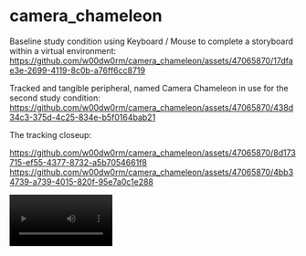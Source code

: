 # camera_chameleon

Baseline study condition using Keyboard / Mouse to complete a storyboard within a virtual environment:
https://github.com/w00dw0rm/camera_chameleon/assets/47065870/17dfae3e-2699-4119-8c0b-a76ff6cc8719

Tracked and tangible peripheral, named Camera Chameleon in use for the second study condition:
https://github.com/w00dw0rm/camera_chameleon/assets/47065870/438d34c3-375d-4c25-834e-b5f0164bab21

The tracking closeup:

https://github.com/w00dw0rm/camera_chameleon/assets/47065870/8d173715-ef55-4377-8732-a5b7054661f8
https://github.com/w00dw0rm/camera_chameleon/assets/47065870/4bb34739-a739-4015-820f-95e7a0c1e288


<video src='https://github.com/w00dw0rm/camera_chameleon/blob/main/output_CC_closeup_2.mp4' width=180/> 
